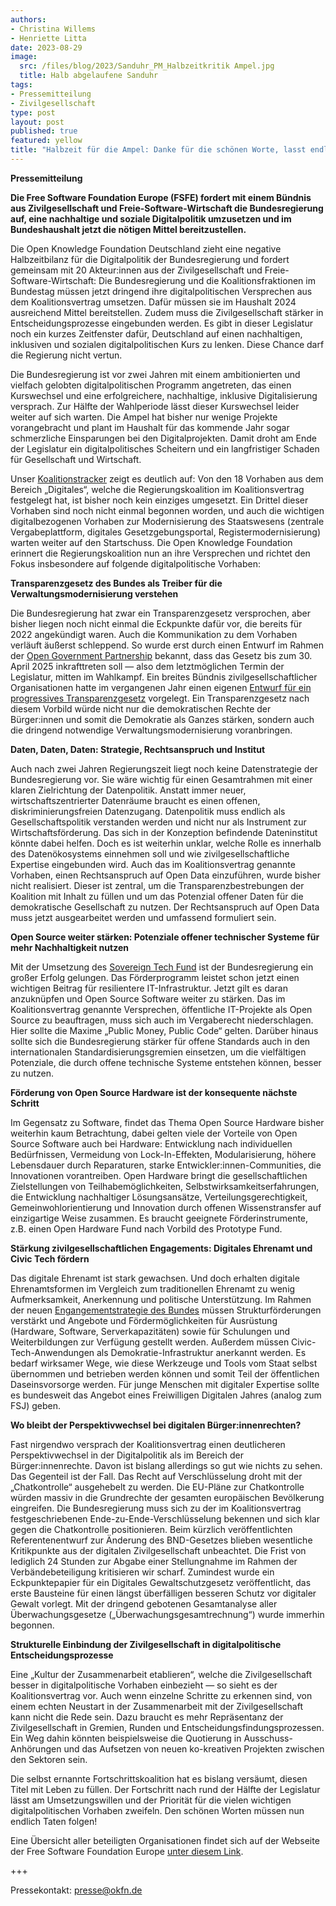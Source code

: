 ```yaml
---
authors:
- Christina Willems
- Henriette Litta
date: 2023-08-29
image:
  src: /files/blog/2023/Sanduhr_PM_Halbzeitkritik Ampel.jpg
  title: Halb abgelaufene Sanduhr 
tags:
- Pressemitteilung
- Zivilgesellschaft
type: post
layout: post
published: true
featured: yellow
title: "Halbzeit für die Ampel: Danke für die schönen Worte, lasst endlich Taten sprechen!"
---
```


**Pressemitteilung**

**Die Free Software Foundation Europe (FSFE) fordert mit einem Bündnis aus Zivilgesellschaft und Freie-Software-Wirtschaft die Bundesregierung auf, eine nachhaltige und soziale Digitalpolitik umzusetzen und im Bundeshaushalt jetzt die nötigen Mittel bereitzustellen.**


Die Open Knowledge Foundation Deutschland zieht eine negative Halbzeitbilanz für die Digitalpolitik der Bundesregierung und fordert gemeinsam mit 20 Akteur:innen aus der Zivilgesellschaft und Freie-Software-Wirtschaft: Die Bundesregierung und die Koalitionsfraktionen im Bundestag müssen jetzt dringend ihre digitalpolitischen Versprechen aus dem Koalitionsvertrag umsetzen. Dafür müssen sie im Haushalt 2024 ausreichend Mittel bereitstellen. Zudem muss die Zivilgesellschaft stärker in Entscheidungsprozesse eingebunden werden. Es gibt in dieser Legislatur noch ein kurzes Zeitfenster dafür, Deutschland auf einen nachhaltigen, inklusiven und sozialen digitalpolitischen Kurs zu lenken. Diese Chance darf die Regierung nicht vertun.

Die Bundesregierung ist vor zwei Jahren mit einem ambitionierten und vielfach gelobten digitalpolitischen Programm angetreten, das einen Kurswechsel und eine erfolgreichere, nachhaltige, inklusive Digitalisierung versprach. Zur Hälfte der Wahlperiode lässt dieser Kurswechsel leider weiter auf sich warten. Die Ampel hat bisher nur wenige Projekte vorangebracht und plant im Haushalt für das kommende Jahr sogar schmerzliche Einsparungen bei den Digitalprojekten. Damit droht am Ende der Legislatur ein digitalpolitisches Scheitern und ein langfristiger Schaden für Gesellschaft und Wirtschaft.

Unser [Koalitionstracker](https://fragdenstaat.de/koalitionstracker/) zeigt es deutlich auf: Von den 18 Vorhaben aus dem Bereich „Digitales“, welche die Regierungskoalition im Koalitionsvertrag festgelegt hat, ist bisher noch kein einziges umgesetzt. Ein Drittel dieser Vorhaben sind noch nicht einmal begonnen worden, und auch die wichtigen digitalbezogenen Vorhaben zur Modernisierung des Staatswesens (zentrale Vergabeplattform, digitales Gesetzgebungsportal, Registermodernisierung) warten weiter auf den Startschuss. Die Open Knowledge Foundation erinnert die Regierungskoalition nun an ihre Versprechen und richtet den Fokus insbesondere auf folgende digitalpolitische Vorhaben:

**Transparenzgesetz des Bundes als Treiber für die Verwaltungsmodernisierung verstehen**

Die Bundesregierung hat zwar ein Transparenzgesetz versprochen, aber bisher liegen noch nicht einmal die Eckpunkte dafür vor, die bereits für 2022 angekündigt waren. Auch die Kommunikation zu dem Vorhaben verläuft äußerst schleppend. So wurde erst durch einen Entwurf im Rahmen  der [Open Government Partnership](https://www.open-government-deutschland.de/opengov-de/ogp/informieren-und-mitgestalten-2183708) bekannt, dass das Gesetz bis zum 30. April 2025 inkrafttreten soll — also dem letztmöglichen Termin der Legislatur, mitten im Wahlkampf. Ein breites Bündnis zivilgesellschaftlicher Organisationen hatte im vergangenen Jahr einen eigenen [Entwurf für ein progressives Transparenzgesetz](https://transparenzgesetz.de/gesetzentwurf.pdf) vorgelegt. Ein Transparenzgesetz nach diesem Vorbild würde nicht nur die demokratischen Rechte der Bürger:innen und somit die Demokratie als Ganzes stärken, sondern auch die dringend notwendige Verwaltungsmodernisierung voranbringen.

**Daten, Daten, Daten: Strategie, Rechtsanspruch und Institut**

Auch nach zwei Jahren Regierungszeit liegt noch keine Datenstrategie der Bundesregierung vor. Sie wäre wichtig für einen Gesamtrahmen mit einer klaren Zielrichtung der Datenpolitik.  Anstatt immer neuer, wirtschaftszentrierter Datenräume braucht es einen offenen, diskriminierungsfreien Datenzugang. Datenpolitik muss endlich als Gesellschaftspolitik verstanden werden und nicht nur als Instrument zur Wirtschaftsförderung. Das sich in der Konzeption befindende Dateninstitut könnte dabei helfen. Doch es ist weiterhin unklar, welche Rolle es innerhalb des Datenökosystems einnehmen soll und wie zivilgesellschaftliche Expertise eingebunden wird. Auch das im Koalitionsvertrag genannte Vorhaben, einen Rechtsanspruch auf Open Data einzuführen, wurde bisher nicht realisiert. Dieser ist zentral, um die Transparenzbestrebungen der Koalition mit Inhalt zu füllen und um das Potenzial offener Daten für die demokratische Gesellschaft zu nutzen. Der Rechtsanspruch auf Open Data muss jetzt ausgearbeitet werden und umfassend formuliert sein. 

**Open Source weiter stärken: Potenziale offener technischer Systeme für mehr Nachhaltigkeit nutzen**

Mit der Umsetzung des [Sovereign Tech Fund](https://sovereigntechfund.de/de/) ist der Bundesregierung ein großer Erfolg gelungen. Das Förderprogramm leistet schon jetzt einen wichtigen Beitrag für resilientere IT-Infrastruktur. Jetzt gilt es daran anzuknüpfen und Open Source Software weiter zu stärken. Das im  Koalitionsvertrag genannte Versprechen, öffentliche IT-Projekte als Open Source zu beauftragen, muss sich auch im Vergaberecht niederschlagen. Hier sollte die Maxime „Public Money, Public Code“ gelten. Darüber hinaus sollte sich die Bundesregierung stärker für offene Standards auch in den internationalen Standardisierungsgremien einsetzen, um die vielfältigen Potenziale, die durch offene technische Systeme entstehen können, besser zu nutzen.  

**Förderung von Open Source Hardware ist der konsequente nächste Schritt**

Im Gegensatz zu Software, findet das Thema Open Source Hardware bisher weiterhin kaum Betrachtung, dabei gelten viele der Vorteile von Open Source Software auch bei Hardware: Entwicklung nach individuellen Bedürfnissen, Vermeidung von Lock-In-Effekten, Modularisierung, höhere Lebensdauer durch Reparaturen, starke Entwickler:innen-Communities, die Innovationen vorantreiben. Open Hardware bringt die gesellschaftlichen Zielstellungen von Teilhabemöglichkeiten, Selbstwirksamkeitserfahrungen, die Entwicklung nachhaltiger Lösungsansätze, Verteilungsgerechtigkeit, Gemeinwohlorientierung und Innovation durch offenen Wissenstransfer auf einzigartige Weise zusammen. Es braucht geeignete Förderinstrumente, z.B. einen Open Hardware Fund nach Vorbild des Prototype Fund. 

**Stärkung zivilgesellschaftlichen Engagements: Digitales Ehrenamt und Civic Tech fördern**

Das digitale Ehrenamt ist stark gewachsen. Und doch erhalten digitale Ehrenamtsformen im Vergleich zum traditionellen Ehrenamt zu wenig Aufmerksamkeit, Anerkennung und politische Unterstützung. Im Rahmen der neuen [Engangementstrategie des Bundes](https://okfn.de/blog/2023/06/f5-engagementstrategie-bund/) müssen Strukturförderungen verstärkt und Angebote und Fördermöglichkeiten für Ausrüstung (Hardware, Software, Serverkapazitäten) sowie für Schulungen und Weiterbildungen zur Verfügung gestellt werden. Außerdem müssen Civic-Tech-Anwendungen als Demokratie-Infrastruktur anerkannt werden. Es bedarf wirksamer Wege, wie diese Werkzeuge und Tools vom Staat selbst übernommen und betrieben werden können und somit Teil der öffentlichen Daseinsvorsorge werden. Für junge Menschen mit digitaler Expertise sollte es bundesweit das Angebot eines Freiwilligen Digitalen Jahres (analog zum FSJ) geben.

**Wo bleibt der Perspektivwechsel bei digitalen Bürger:innenrechten?**

Fast nirgendwo versprach der Koalitionsvertrag einen deutlicheren Perspektivwechsel in der Digitalpolitik als im Bereich der Bürger:innenrechte. Davon ist bislang allerdings so gut wie nichts zu sehen. Das Gegenteil ist der Fall. Das Recht auf Verschlüsselung droht mit der „Chatkontrolle“ ausgehebelt zu werden. Die EU-Pläne zur Chatkontrolle würden massiv in die Grundrechte der gesamten europäischen Bevölkerung eingreifen. Die Bundesregierung muss sich zu der im Koalitionsvertrag festgeschriebenen Ende-zu-Ende-Verschlüsselung bekennen und sich klar gegen die Chatkontrolle positionieren. Beim kürzlich veröffentlichten Referentenentwurf zur Änderung des BND-Gesetzes blieben wesentliche Kritikpunkte aus der digitalen Zivilgesellschaft unbeachtet. Die Frist von lediglich 24 Stunden zur Abgabe einer Stellungnahme im Rahmen der Verbändebeteiligung kritisieren wir scharf. Zumindest wurde ein Eckpunktepapier für ein Digitales Gewaltschutzgesetz veröffentlicht, das erste Bausteine für einen längst überfälligen besseren Schutz vor digitaler Gewalt vorlegt. Mit der dringend gebotenen Gesamtanalyse aller Überwachungsgesetze („Überwachungsgesamtrechnung“) wurde immerhin begonnen.

**Strukturelle Einbindung der Zivilgesellschaft in digitalpolitische Entscheidungsprozesse**

Eine „Kultur der Zusammenarbeit etablieren“, welche die Zivilgesellschaft besser in digitalpolitische Vorhaben einbezieht — so sieht es der Koalitionsvertrag vor. Auch wenn einzelne Schritte zu erkennen sind, von einem echten Neustart in der Zusammenarbeit mit der Zivilgesellschaft kann nicht die Rede sein. Dazu braucht es mehr Repräsentanz der Zivilgesellschaft in Gremien, Runden und Entscheidungsfindungsprozessen. Ein Weg dahin könnten beispielsweise die Quotierung in Ausschuss-Anhörungen und das Aufsetzen von neuen ko-kreativen Projekten zwischen den Sektoren sein.

Die selbst ernannte Fortschrittskoalition hat es bislang versäumt, diesen Titel mit Leben zu füllen. Der Fortschritt nach rund der Hälfte der Legislatur lässt am Umsetzungswillen und der Priorität für die vielen wichtigen digitalpolitischen Vorhaben zweifeln. Den schönen Worten müssen nun endlich Taten folgen! 



Eine Übersicht aller beteiligten Organisationen findet sich auf der Webseite der Free Software Foundation Europe [unter diesem Link](https://fsfe.org/news/2023/news-20230829-01.de.html). 



+++

Pressekontakt: presse@okfn.de 


